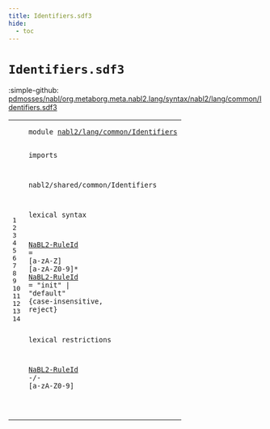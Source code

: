 ```yaml
---
title: Identifiers.sdf3
hide:
  - toc
---
```


# `Identifiers.sdf3`

:simple-github: [pdmosses/nabl/org.metaborg.meta.nabl2.lang/syntax/nabl2/lang/common/Identifiers.sdf3]

[pdmosses/nabl/org.metaborg.meta.nabl2.lang/syntax/nabl2/lang/common/Identifiers.sdf3]: https://github.com/pdmosses/nabl/blob/master/org.metaborg.meta.nabl2.lang/syntax/nabl2/lang/common/Identifiers.sdf3 "The source file on GitHub"

<div class="sdf3"><table class="highlighttable"><tbody><tr><td class="linenos"><div class="linenodiv"><pre><span></span>1
2
3
4
5
6
7
8
9
10
11
12
13
14
</pre></div></td>
<td class="code"><pre><code><span class="keyword">module</span> <a href="../Main.sdf3/#nabl2/lang/common/Identifiers_69_98" id="nabl2/lang/common/Identifiers_7_36" title="Referenced at ../Main.sdf3 line 6; ../../rules/CGen.sdf3 line 9; ../../rules/Names.sdf3 line 6">nabl2/lang/common/Identifiers</a>

<span class="keyword">imports</span>

  <span title="External reference">nabl2/shared/common/Identifiers</span>

<span class="keyword">lexical syntax</span>

  <a href="#NaBL2-RuleId_225_237" id="NaBL2-RuleId_100_112" title="Referenced at line 14; ../../rules/Names.sdf3 line 16, 17, 21, 22, 25, 26, 30">NaBL2-RuleId</a> = [<span class="cons_Regular">a</span>-<span class="cons_Regular">z</span><span class="cons_Regular">A</span>-<span class="cons_Regular">Z</span>] [<span class="cons_Regular">a</span>-<span class="cons_Regular">z</span><span class="cons_Regular">A</span>-<span class="cons_Regular">Z</span><span class="cons_Regular">0</span>-<span class="cons_Regular">9</span>]*
  <a href="#NaBL2-RuleId_225_237" id="NaBL2-RuleId_139_151" title="Referenced at line 14; ../../rules/Names.sdf3 line 16, 17, 21, 22, 25, 26, 30">NaBL2-RuleId</a> = <span class="cons_Lit">"init"</span> | <span class="cons_Lit">"default"</span> {<span class="keyword">case-insensitive</span>, <span class="keyword">reject</span>}

<span class="keyword">lexical restrictions</span>

  <a href="#NaBL2-RuleId_100_112" id="NaBL2-RuleId_225_237" title="Defined at line 9, 10">NaBL2-RuleId</a> -/- [<span class="cons_Regular">a</span>-<span class="cons_Regular">z</span><span class="cons_Regular">A</span>-<span class="cons_Regular">Z</span><span class="cons_Regular">0</span>-<span class="cons_Regular">9</span>]

</code></pre></td></tr></tbody></table></div>
